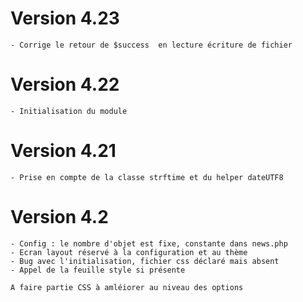 # Version 4.23
    - Corrige le retour de $success  en lecture écriture de fichier
# Version 4.22
    - Initialisation du module
# Version 4.21
    - Prise en compte de la classe strftime et du helper dateUTF8
# Version 4.2
    - Config : le nombre d'objet est fixe, constante dans news.php
    - Ecran layout réservé à la configuration et au thème
    - Bug avec l'initialisation, fichier css déclaré mais absent
    - Appel de la feuille style si présente

    A faire partie CSS à amléiorer au niveau des options
